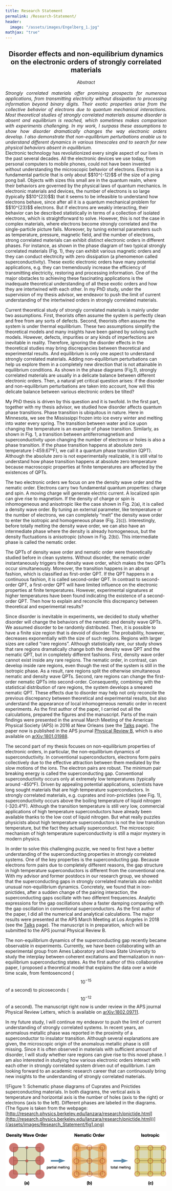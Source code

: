 ```yaml
---
title: Research Statement
permalink: /Research-Statement/
header:
  image: "/assets/images/Engelberg_1.jpg"
mathjax: "true"
---
```

<h2><center>Disorder effects and non-equilibrium dynamics on the electronic orders of strongly correlated materials</center></h2>
<div style="text-align:justify">
<em><center>Abstract</center></em><br>
<em>Strongly correlated materials offer promising prospects for numerous applications, from transmitting electricity without dissipation to processing information beyond binary digits. Their exotic properties arise from the collective behavior of electrons due to quantum mechanical interactions. Most theoretical studies of strongly correlated materials assume disorder is absent and equilibrium is reached, which sometimes makes comparison with experiments challenging. In my work, I surpass these assumptions to show how disorder dramatically changes the way electronic orders develop. I also demonstrate that non-equilibrium perturbations enable us to understand different dynamics in various timescales and to search for new physical behaviors absent in equilibrium.</em>
</div>
Electronic technology has revolutionized every single aspect of our lives in the past several decades. All the electronic devices we use today, from personal computers to mobile phones, could not have been invented without understanding the microscopic behavior of electrons. Electron is a fundamental particle that is only about $$10^{-12}$$ of the size of a ping pong ball. Objects with sizes this small are in the quantum realm, where their behaviors are governed by the physical laws of quantum mechanics. In electronic materials and devices, the number of electrons is so large (typically $$10^{23}$$) that it seems to be infeasible to understand how electrons behave, since after all it is a quantum mechanical problem for $$10^{23}$$ electrons. But if electrons are weakly interacting, their behavior can be described statistically in terms of a collection of isolated electrons, which is straightforward to solve. However, this is not the case in complex materials, where electrons become strongly correlated and the single-particle picture fails. Moreover, by tuning external parameters such as temperature, pressure, magnetic field, and the number of electrons, strong correlated materials can exhibit distinct electronic orders in different phases. For instance, as shown in the phase diagram of two typical strongly correlated materials (Fig. 1), they can exhibit various magnetic orders and they can conduct electricity with zero dissipation (a phenomenon called superconductivity). These exotic electronic orders have many potential applications, e.g. they can tremendously increase the efficiency of transmitting electricity, restoring and processing information. One of the major obstacles to achieving these fascinating applications is the inadequate theoretical understanding of all these exotic orders and how they are intertwined with each other. In my PhD study, under the supervision of my thesis advisor, we endeavor to push the limit of current understanding of the intertwined orders in strongly correlated materials.

Current theoretical study of strongly correlated materials is mainly under two assumptions. First, theorists often assume the system is perfectly clean and free from any sorts of defects. Second, theorists often assume the system is under thermal equilibrium. These two assumptions simplify the theoretical models and many insights have been gained by solving such models. However, defects, impurities or any kinds of imperfections are inevitable in reality. Therefore, ignoring the disorder effects in the theoretical studies may bring discrepancies between theoretical and experimental results. And equilibrium is only one aspect to understand strongly correlated materials. Adding non-equilibrium perturbations can help us explore them in a completely new direction that is not attainable in equilibrium conditions. As shown in the phase diagrams (Fig.1), strongly correlated materials are usually in a delicate balance between different electronic orders. Then, a natural yet critical question arises: if the disorder and non-equilibrium perturbations are taken into account, how will this delicate balance between various electronic orders be tilted?

My PhD thesis is driven by this question and it is twofold. In the first part, together with my thesis advisor, we studied how disorder affects quantum phase transitions. Phase transition is ubiquitous in nature. Here in Minnesota, we see the Mississippi frozen into ice every winter and melting into water every spring. The transition between water and ice upon changing the temperature is an example of phase transition. Similarly, as shown in Fig. 1, a transition between antiferromagnetism and superconductivity upon changing the number of electrons or holes is also a phase transition. If the phase transition happens at absolute zero temperature (-459.67&deg;F), we call it a quantum phase transition (QPT). Although the absolute zero is not experimentally realizable, it is still vital to understand how phase transition happens at absolute zero temperature because macroscopic properties at finite temperatures are affected by the existences of QPTs.

The two electronic orders we focus on are the density wave order and the nematic order. Electrons carry two fundamental quantum properties: charge and spin. A moving charge will generate electric current. A localized spin can give rise to magnetism. If the density of charge or spin is inhomogeneous and anisotropic like the case shown in Fig. 2(a), it is called a density wave order. By tuning an external parameter, like temperature or the number of electrons, we can completely “melt” the density wave order to enter the isotropic and homogeneous phase (Fig. 2(c)). Interestingly, before totally melting the density wave order, we can also have an intermediate phase where the density is already homogeneous, but the density fluctuations is anisotropic (shown in Fig. 2(b)). This intermediate phase is called the nematic order.

The QPTs of density wave order and nematic order were theoretically studied before in clean systems. Without disorder, the nematic order instantaneously triggers the density wave order, which makes the two QPTs occur simultaneously. Moreover, the transition happens in an abrupt fashion, which is classified as first-order QPT. If the QPT happens in a continuous fashion, it is called second-order QPT. In contrast to second-order QPT, a first-order QPT will have limited influence on the electronic properties at finite temperatures. However, experimental signatures at higher temperatures have been found indicating the existence of a second-order QPT. Then how to explain and reconcile this discrepancy between theoretical and experimental results?

Since disorder is inevitable in experiments, we decided to study whether disorder will change the behaviors of the nematic and density wave QPTs. We assumed disorder to be randomly distributed. Then, it is possible to have a finite size region that is devoid of disorder. The probability, however, decreases exponentially with the size of such regions. Regions with larger sizes are called “rare regions”. Although statistically rare, our study shows that rare regions dramatically change both the density wave QPT and the nematic QPT, but in completely different fashions. First, density wave order cannot exist inside any rare regions. The nematic order, in contrast, can develop inside rare regions, even though the rest of the system is still in the isotropic phase. As a result, rare regions split the otherwise simultaneous nematic and density wave QPTs. Second, rare regions can change the first-order nematic QPTs into second-order. Consequently, combining with the statistical distribution of rare regions, the system develops a smeared nematic QPT. These effects due to disorder may help not only reconcile the previous discrepancy between theoretical and experimental results, but also understand the appearance of local inhomogeneous nematic order in recent experiments. As the first author of the paper, I carried out all the calculations, prepared the figures and the manuscript. Parts of the main findings were presented in the annual March Meeting of the American Physical Society (APS) in 2016 at New Orleans (see the [Talks](/Talks/) page). The paper now is published in the APS journal [Physical Review B](https://journals.aps.org/prb/abstract/10.1103/PhysRevB.98.085117), which is also available on [arXiv:1801.01988](https://arxiv.org/abs/1801.01988).

The second part of my thesis focuses on non-equilibrium properties of electronic orders, in particular, the non-equilibrium dynamics of superconductivity. In conventional superconductors, electrons form pairs collectively due to the effective attraction between them mediated by the slow motions of the ions. The electron pairs are robust. The minimum pair breaking energy is called the superconducting gap. Conventional superconductivity occurs only at extremely low temperatures (typically around -450&deg;F). Driven by appealing potential applications, scientists have long sought materials that are high temperature superconductors. In strongly correlated materials, e.g. cuprates and iron-pnictides (see Fig. 1), superconductivity occurs above the boiling temperature of liquid nitrogen (-320.4&deg;F). Although the transition temperature is still very low, commercial applications of high temperature superconductors have already been available thanks to the low cost of liquid nitrogen. But what really puzzles physicists about high temperature superconductors is not the low transition temperature, but the fact they actually superconduct. The microscopic mechanism of high temperature superconductivity is still a major mystery in modern physics.

In order to solve this challenging puzzle, we need to first have a better understanding of the superconducting properties in strongly correlated systems. One of the key properties is the superconducting gap. Because electrons form pairs due to completely different reasons, the gap structure in high temperature superconductors is different from the conventional one. With my advisor and former postdocs in our research group, we showed that the superconducting gaps in strongly correlated materials also exhibit unusual non-equilibrium dynamics. Concretely, we found that in iron-pnictides, after a sudden change of the pairing interaction, the superconducting gaps oscillate with two different frequencies. Analytic expressions for the gap oscillations show a faster damping comparing with the gap oscillation in conventional superconductors. As the first author of the paper, I did all the numerical and analytical calculations. The major results were presented at the APS March Meeting at Los Angeles in 2018 (see the [Talks](/Talks/) page). The manuscript is in preparation, which will be submitted to the APS journal Physical Review B.

The non-equilibrium dynamics of the superconducting gap recently became observable in experiments. Currently, we have been collaborating with an experimental group from Ames Laboratory and Iowa State University to study the interplay between coherent excitations and thermalization in non-equilibrium superconducting states. As the first author of this collaborative paper, I proposed a theoretical model that explains the data over a wide time scale, from femtosencond ($$10^{-15}$$ of a second) to picoseconds ($$10^{-12}$$ of a second). The manuscript right now is under review in the APS journal Physical Review Letters, which is available on [arXiv:1802.09711](https://arxiv.org/abs/1802.09711).

In my future study, I will continue my endeavor to push the limit of current understanding of strongly correlated systems. In recent years, an anomalous metallic phase was reported in the proximity of a superconductor to insulator transition. Although several explanations are given, the microscopic origin of the anomalous metallic phase is still missing. Since it is often observed in materials with sufficient amount of disorder, I will study whether rare regions can give rise to this novel phase. I am also interested in studying how various electronic orders interact with each other in strongly correlated system driven out of equilibrium. I am looking forward to an academic research career that can continuously bring new insights to the understanding of strongly correlated materials.


![Figure 1: Schematic phase diagrams of Cuprates and Pnictides superconducting materials. In both diagrams, the vertical axis is temperature and horizontal axis is the number of holes (axis to the right) or electrons (axis to the left). Different phases are labeled in the diagrams. (The figure is taken from the webpage: [http://research.physics.berkeley.edu/lanzara/research/pnictide.html](http://research.physics.berkeley.edu/lanzara/research/pnictide.html))](/assets/images/Research_Statement/fig1.png)


![Figure 2: Schematics of three possible density patterns in strongly correlated materials. The circles indicate the density profile and the shaded areas indicates the density fluctuations. The density wave order (a) has an anisotropic and inhomogeneous density profile.  The nematic order (b) has a homogeneous density profile (c) but the density fluctuations are anisotropic. In (c), the system is homogeneous and isotropic.](/assets/images/Research_Statement/fig2.png)

